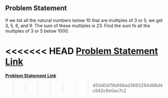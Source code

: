 ## Problem Statement

If we list all the natural numbers below 10 that are multiples of 3 or 5, we get 3, 5, 6, and 9. The sum of these multiples is 23. Find the sum fo all the multiples of 3 or 5 below 1000.

<<<<<<< HEAD
[**Problem Statement Link**](https://projecteuler.net/problem=1)
=======
<a href="https://projecteuler.net/problem=1" target="_blank">**Problem Statement Link**</a>
>>>>>>> 450d0d116df48ad3663294d98d4c942c6e0ac7c2
